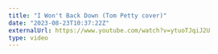 ```yaml
---
title: "I Won't Back Down (Tom Petty cover)"
date: "2023-08-23T10:37:22Z"
externalUrl: https://www.youtube.com/watch?v=ytuoTJqiJ2U
type: video
---
```

